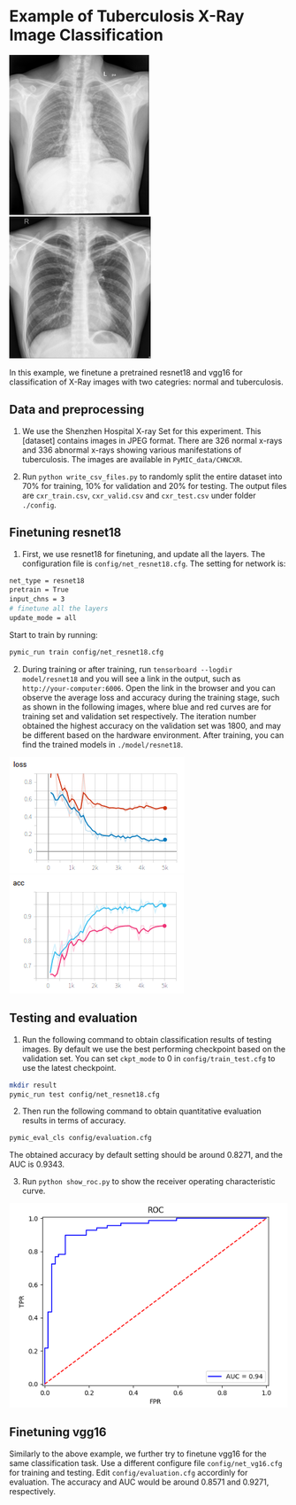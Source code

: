 # Example of Tuberculosis X-Ray Image Classification

![normal_example](./picture/CHNCXR_0053_0.png)
![tuberc_example](./picture/CHNCXR_0327_1.png)

In this example, we finetune a pretrained resnet18 and vgg16 for classification of X-Ray images with two categries: normal and tuberculosis. 

## Data and preprocessing
1. We use the Shenzhen Hospital X-ray Set for this experiment. This [dataset] contains images in JPEG format. There are 326 normal x-rays and 336 abnormal x-rays showing various manifestations of tuberculosis. The images are available in `PyMIC_data/CHNCXR`.

[data_link]:https://lhncbc.nlm.nih.gov/publication/pub9931

2. Run `python write_csv_files.py` to randomly split the entire dataset into 70% for training, 10% for validation and 20% for testing. The output files are `cxr_train.csv`, `cxr_valid.csv` and `cxr_test.csv` under folder `./config`.

## Finetuning resnet18
1. First, we use resnet18 for finetuning, and update all the layers. The configuration file is `config/net_resnet18.cfg`. The setting for network is:

```bash
net_type = resnet18
pretrain = True
input_chns = 3
# finetune all the layers
update_mode = all
```

Start to train by running:
 
```bash
pymic_run train config/net_resnet18.cfg
```

2. During training or after training, run `tensorboard --logdir model/resnet18` and you will see a link in the output, such as `http://your-computer:6006`. Open the link in the browser and you can observe the average loss and accuracy during the training stage, such as shown in the following images, where blue and red curves are for training set and validation set respectively. The iteration number obtained the highest accuracy on the validation set was 1800, and may be different based on the hardware environment. After training, you can find the trained models in `./model/resnet18`. 

![avg_loss](./picture/loss.png)
![avg_acc](./picture/acc.png)

## Testing and evaluation
1. Run the following command to obtain classification results of testing images. By default we use the best performing checkpoint based on the validation set. You can set `ckpt_mode` to 0 in `config/train_test.cfg` to use the latest checkpoint.

```bash
mkdir result
pymic_run test config/net_resnet18.cfg
```

2. Then run the following command to obtain quantitative evaluation results in terms of accuracy. 

```bash
pymic_eval_cls config/evaluation.cfg
```

The obtained accuracy by default setting should be around 0.8271, and the AUC is 0.9343.

3. Run `python show_roc.py` to show the receiver operating characteristic curve. 

![roc](./picture/roc.png)


## Finetuning vgg16
Similarly to the above example, we further try to finetune vgg16 for the same classification task. Use a different configure file `config/net_vg16.cfg` for training and testing. Edit `config/evaluation.cfg` accordinly for evaluation. The accuracy and AUC would be around 0.8571 and 0.9271, respectively. 
